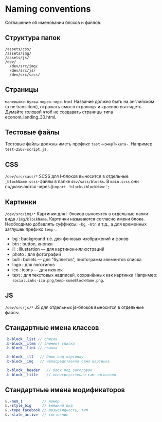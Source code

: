 # Naming conventions
Соглашение об именовании блоков и файлов.

## Структура папок
```
/assets/css/
/assets/img/
/assets/js/
/dev/
  /dev/src/img/
  /dev/src/js/
  /dev/src/sass/
```

## Страницы
`маленькие-буквы-через-тире.html`
Название должно быть на английском (а не translitom), отражать смысл страницы и красиво выглядеть. Думайте головой чтоб не создавать страницы типа econom_landing_30.html.

## Тестовые файлы
Тестовые файлы должны иметь префикс `test-номерТикета-`.
Например `test-2567-script.js`.

## CSS
`/dev/src/sass/*`
SCSS для l-блоков выносится в отдельные `_blockName.scss`-файлы в папке `dev/sass/blocks`.
В `main.scss` они подключаются через `@import 'blocks/blockName';`

## Картинки
`/dev/src/img/*`
Картинки для l-блоков выносятся в отдельные папки вида `/img/blockName`.
Картинки называются согласно имени блока. Необходимо добавлять суффиксы: `-bg`, `-btn` и т.д., а для временных заглушек префикс `temp-`.
 * bg    : background т.е. для фоновых изображений и фонов
 * btn   : button, кнопки
 * ill   : illustartion — для картинок-иллюстраций
 * photo : для фотографий
 * bull  : bullets — для "буллетов", пиктограмм элементов списка
 * logo  : для логотипов
 * ico   : icons — для иконок
 * text  : для текстовых надписей, сохранённых как картинки
 Например: `socialLinks-ico.png`,`temp-someBlockName.png`.

## JS
`/dev/src/js/*`
JS для отдельных js-блоков выносится в отдельные файлы.

## Стандартные имена классов
```scss
.b-block__list // список
.b-block__item // элемент списка
.b-block__link // ссылка
```

```scss
.b-block__ill   // блок под картинку
.b-block__img   // непосредственно сама картинка
```

```scss
.b-block__header   // блок под заголовок
.b-block__title    // непосредственно сам заголовок
```

## Стандартные имена модификаторов
```scss
&.-num_1         // номер
&.-style_big     // внешний вид
&.-type_facebook // разновидность, тип
&.-state_active  // состояние
```
